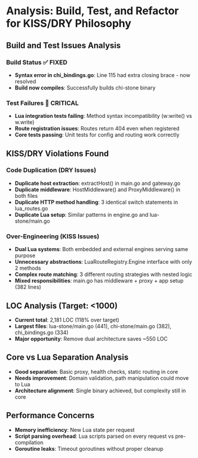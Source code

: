 # Analysis: Build, Test, and Refactor for KISS/DRY Philosophy

## Build and Test Issues Analysis

### Build Status ✅ FIXED
- **Syntax error in chi_bindings.go**: Line 115 had extra closing brace - now resolved
- **Build now compiles**: Successfully builds chi-stone binary

### Test Failures 🔴 CRITICAL
- **Lua integration tests failing**: Method syntax incompatibility (w:write() vs w.write)
- **Route registration issues**: Routes return 404 even when registered
- **Core tests passing**: Unit tests for config and routing work correctly

## KISS/DRY Violations Found

### Code Duplication (DRY Issues)
- **Duplicate host extraction**: extractHost() in main.go and gateway.go
- **Duplicate middleware**: HostMiddleware() and ProxyMiddleware() in both files
- **Duplicate HTTP method handling**: 3 identical switch statements in lua_routes.go
- **Duplicate Lua setup**: Similar patterns in engine.go and lua-stone/main.go

### Over-Engineering (KISS Issues)
- **Dual Lua systems**: Both embedded and external engines serving same purpose
- **Unnecessary abstractions**: LuaRouteRegistry.Engine interface with only 2 methods
- **Complex route matching**: 3 different routing strategies with nested logic
- **Mixed responsibilities**: main.go has middleware + proxy + app setup (382 lines)

## LOC Analysis (Target: <1000)
- **Current total**: 2,181 LOC (118% over target)
- **Largest files**: lua-stone/main.go (441), chi-stone/main.go (382), chi_bindings.go (334)
- **Major opportunity**: Remove dual architecture saves ~550 LOC

## Core vs Lua Separation Analysis
- **Good separation**: Basic proxy, health checks, static routing in core
- **Needs improvement**: Domain validation, path manipulation could move to Lua
- **Architecture alignment**: Single binary achieved, but complexity still in core

## Performance Concerns
- **Memory inefficiency**: New Lua state per request
- **Script parsing overhead**: Lua scripts parsed on every request vs pre-compilation
- **Goroutine leaks**: Timeout goroutines without proper cleanup